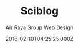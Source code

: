 ---
title: Sciblog
github: https://github.com/airrayagroupwebdesign/sciblog
demo: https://sciblog.yourfreebies.org/
author: Air Raya Group Web Design
ssg:
  - Jekyll
cms:
  - No Cms
date: 2016-02-10T04:25:25.000Z
github_branch: master
description: Sci Blog jekyll theme
stale: true
---